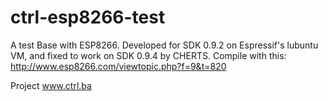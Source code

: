 ctrl-esp8266-test
=================

A test Base with ESP8266. Developed for SDK 0.9.2 on Espressif's lubuntu VM, and fixed to work on SDK 0.9.4 by CHERTS. Compile with this: http://www.esp8266.com/viewtopic.php?f=9&t=820

Project www.ctrl.ba
